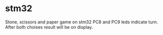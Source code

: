 # stm32
Stone, scissors and paper game on stm32
PC8 and PC9 leds indicate turn. After both choises result will be on display.
